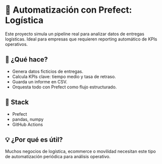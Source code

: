 # 🚚 Automatización con Prefect: Logística

Este proyecto simula un pipeline real para analizar datos de entregas logísticas. Ideal para empresas que requieren reporting automático de KPIs operativos.

## 🧩 ¿Qué hace?

- Genera datos ficticios de entregas.
- Calcula KPIs clave: tiempo medio y tasa de retraso.
- Guarda un informe en CSV.
- Orquesta todo con Prefect como flujo estructurado.

## 🔧 Stack

- Prefect
- pandas, numpy
- GitHub Actions

## 💡 ¿Por qué es útil?

Muchos negocios de logística, ecommerce o movilidad necesitan este tipo de automatización periódica para análisis operativo.

